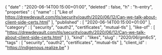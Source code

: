 {
  "date" : "2020-06-14T00:15:00+01:00",
  "deleted" : false,
  "h" : "h-entry",
  "properties" : {
    "name" : [ "Like of https://drewdevault.com/tls/security/oauth/2020/06/12/Can-we-talk-about-client-side-certs.html" ],
    "published" : [ "2020-06-14T00:15:00+01:00" ],
    "category" : [ "security", "oauth2", "certificates", "mutual-tls" ],
    "like-of" : [ "https://drewdevault.com/tls/security/oauth/2020/06/12/Can-we-talk-about-client-side-certs.html" ]
  },
  "kind" : "likes",
  "slug" : "2020/06/gm6c5",
  "tags" : [ "security", "oauth2", "certificates", "mutual-tls" ],
  "client_id" : "https://indigenous.realize.be"
}
